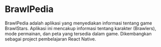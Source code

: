 # BrawlPedia
 
BrawlPedia adalah aplikasi yang menyediakan informasi tentang game BrawlStars. 
Aplikasi ini mencakup informasi tentang karakter (Brawlers), mode permainan, dan peta yang tersedia dalam game. 
Dikembangkan sebagai project pembelajaran React Native.
